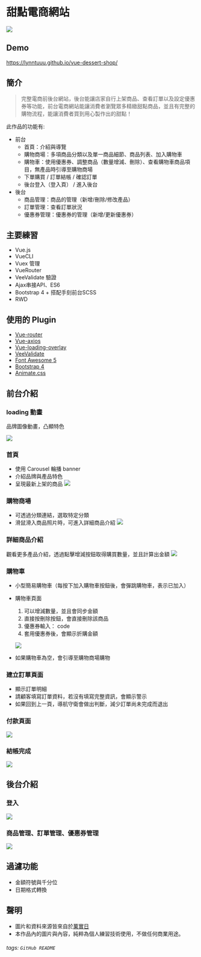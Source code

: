 # 甜點電商網站

![](https://i.imgur.com/3caarDb.png)

## Demo
https://lynntuuu.github.io/vue-dessert-shop/

## 簡介
> 完整電商前後台網站，後台能讓店家自行上架商品、查看訂單以及設定優惠券等功能，前台電商網站能讓消費者瀏覽眾多精緻甜點商品，並且有完整的購物流程，能讓消費者買到用心製作出的甜點！  

此作品的功能有:

* 前台
    * 首頁：介紹與導覽
    * 購物商場：多項商品分類以及單一商品細節、商品列表、加入購物車
    * 購物車：使用優惠券、調整商品（數量增減、刪除）、查看購物車商品項目，無產品時引導至購物商場
    * 下單購買 / 訂單結帳 / 確認訂單
    * 後台登入（登入頁） / 進入後台
* 後台
    * 商品管理：商品的管理（新增/刪除/修改產品）
    * 訂單管理：查看訂單狀況
    * 優惠券管理：優惠券的管理（新增/更新優惠券）

## 主要練習

* Vue.js
* VueCLI
* Vuex 管理
* VueRouter
* VeeValidate 驗證
* Ajax串接API、ES6
* Bootstrap 4 + 搭配手刻前台SCSS
* RWD

## 使用的 Plugin

* [Vue-router](https://router.vuejs.org/zh/)
* [Vue-axios](https://github.com/imcvampire/vue-axios#readme)
* [Vue-loading-overlay](https://github.com/ankurk91/vue-loading-overlay)
* [VeeValidate ](https://logaretm.github.io/vee-validate/)
* [Font Awesome 5](https://fontawesome.com/)
* [Bootstrap 4](https://getbootstrap.com/)
* [Animate.css](https://animate.style/)

## 前台介紹
### loading 動畫
品牌圖像動畫，凸顯特色

![](https://i.imgur.com/kJb2VHn.png)

### 首頁
* 使用 Carousel 輪播 banner 
* 介紹品牌與產品特色
* 呈現最新上架的商品
![](https://i.imgur.com/mXXKB3i.png)

### 購物商場

* 可透過分類連結，選取特定分類
* 滑鼠滑入商品照片時，可進入詳細商品介紹
![](https://i.imgur.com/uZiLaIN.png)

### 詳細商品介紹

觀看更多產品介紹，透過點擊增減按鈕取得購買數量，並且計算出金額
![](https://i.imgur.com/Q8dzwxL.png)

### 購物車

* 小型簡易購物車（每按下加入購物車按鈕後，會彈跳購物車，表示已加入）
* 購物車頁面
    1. 可以增減數量，並且會同步金額
    2. 直接按刪除按鈕，會直接刪除該商品
    3. 優惠券輸入： code
    4. 套用優惠券後，會顯示折購金額

    ![](https://i.imgur.com/AJbt3Ie.png)

* 如果購物車為空，會引導至購物商場購物

### 建立訂單頁面

* 顯示訂單明細
* 請顧客填寫訂單資料，若沒有填寫完整資訊，會顯示警示
* 如果回到上一頁，導航守衛會做出判斷，減少訂單尚未完成而退出

### 付款頁面

![](https://i.imgur.com/Dp7iAJH.png)


### 結帳完成

![](https://i.imgur.com/zSBolP7.png)


## 後台介紹

### 登入
![](https://i.imgur.com/CWnw4WL.png)

### 商品管理、訂單管理、優惠券管理
![](https://i.imgur.com/ffYTlPA.png)


## 過濾功能
* 金額符號與千分位
* 日期格式轉換

## 聲明
* 圖片和資料來源皆來自於[菓實日](https://www.facebook.com/pojowowo/)
* 本作品內的圖片與內容，純粹為個人練習技術使用，不做任何商業用途。

###### tags: `GitHub README`